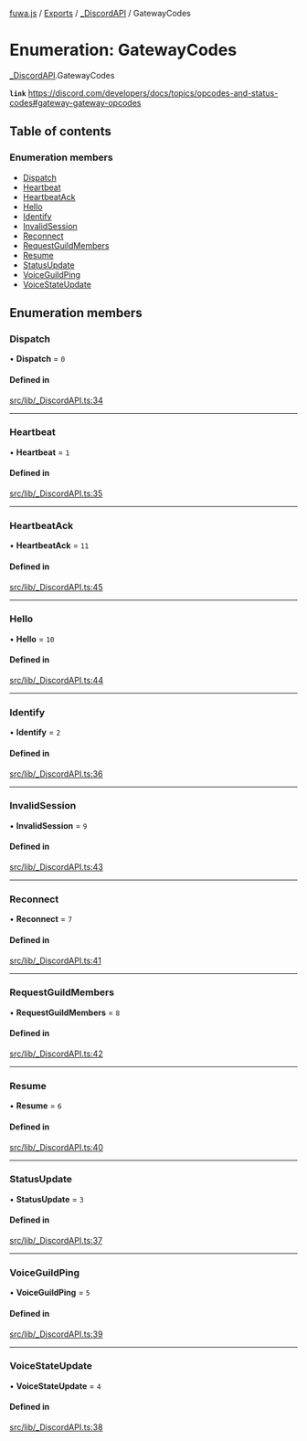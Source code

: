 [fuwa.js](../README.md) / [Exports](../modules.md) / [_DiscordAPI](../modules/_DiscordAPI.md) / GatewayCodes

# Enumeration: GatewayCodes

[_DiscordAPI](../modules/_DiscordAPI.md).GatewayCodes

**`link`** https://discord.com/developers/docs/topics/opcodes-and-status-codes#gateway-gateway-opcodes

## Table of contents

### Enumeration members

- [Dispatch](_DiscordAPI.GatewayCodes.md#dispatch)
- [Heartbeat](_DiscordAPI.GatewayCodes.md#heartbeat)
- [HeartbeatAck](_DiscordAPI.GatewayCodes.md#heartbeatack)
- [Hello](_DiscordAPI.GatewayCodes.md#hello)
- [Identify](_DiscordAPI.GatewayCodes.md#identify)
- [InvalidSession](_DiscordAPI.GatewayCodes.md#invalidsession)
- [Reconnect](_DiscordAPI.GatewayCodes.md#reconnect)
- [RequestGuildMembers](_DiscordAPI.GatewayCodes.md#requestguildmembers)
- [Resume](_DiscordAPI.GatewayCodes.md#resume)
- [StatusUpdate](_DiscordAPI.GatewayCodes.md#statusupdate)
- [VoiceGuildPing](_DiscordAPI.GatewayCodes.md#voiceguildping)
- [VoiceStateUpdate](_DiscordAPI.GatewayCodes.md#voicestateupdate)

## Enumeration members

### Dispatch

• **Dispatch** = `0`

#### Defined in

[src/lib/_DiscordAPI.ts:34](https://github.com/Fuwajs/Fuwa.js/blob/6865cb6/src/lib/_DiscordAPI.ts#L34)

___

### Heartbeat

• **Heartbeat** = `1`

#### Defined in

[src/lib/_DiscordAPI.ts:35](https://github.com/Fuwajs/Fuwa.js/blob/6865cb6/src/lib/_DiscordAPI.ts#L35)

___

### HeartbeatAck

• **HeartbeatAck** = `11`

#### Defined in

[src/lib/_DiscordAPI.ts:45](https://github.com/Fuwajs/Fuwa.js/blob/6865cb6/src/lib/_DiscordAPI.ts#L45)

___

### Hello

• **Hello** = `10`

#### Defined in

[src/lib/_DiscordAPI.ts:44](https://github.com/Fuwajs/Fuwa.js/blob/6865cb6/src/lib/_DiscordAPI.ts#L44)

___

### Identify

• **Identify** = `2`

#### Defined in

[src/lib/_DiscordAPI.ts:36](https://github.com/Fuwajs/Fuwa.js/blob/6865cb6/src/lib/_DiscordAPI.ts#L36)

___

### InvalidSession

• **InvalidSession** = `9`

#### Defined in

[src/lib/_DiscordAPI.ts:43](https://github.com/Fuwajs/Fuwa.js/blob/6865cb6/src/lib/_DiscordAPI.ts#L43)

___

### Reconnect

• **Reconnect** = `7`

#### Defined in

[src/lib/_DiscordAPI.ts:41](https://github.com/Fuwajs/Fuwa.js/blob/6865cb6/src/lib/_DiscordAPI.ts#L41)

___

### RequestGuildMembers

• **RequestGuildMembers** = `8`

#### Defined in

[src/lib/_DiscordAPI.ts:42](https://github.com/Fuwajs/Fuwa.js/blob/6865cb6/src/lib/_DiscordAPI.ts#L42)

___

### Resume

• **Resume** = `6`

#### Defined in

[src/lib/_DiscordAPI.ts:40](https://github.com/Fuwajs/Fuwa.js/blob/6865cb6/src/lib/_DiscordAPI.ts#L40)

___

### StatusUpdate

• **StatusUpdate** = `3`

#### Defined in

[src/lib/_DiscordAPI.ts:37](https://github.com/Fuwajs/Fuwa.js/blob/6865cb6/src/lib/_DiscordAPI.ts#L37)

___

### VoiceGuildPing

• **VoiceGuildPing** = `5`

#### Defined in

[src/lib/_DiscordAPI.ts:39](https://github.com/Fuwajs/Fuwa.js/blob/6865cb6/src/lib/_DiscordAPI.ts#L39)

___

### VoiceStateUpdate

• **VoiceStateUpdate** = `4`

#### Defined in

[src/lib/_DiscordAPI.ts:38](https://github.com/Fuwajs/Fuwa.js/blob/6865cb6/src/lib/_DiscordAPI.ts#L38)
